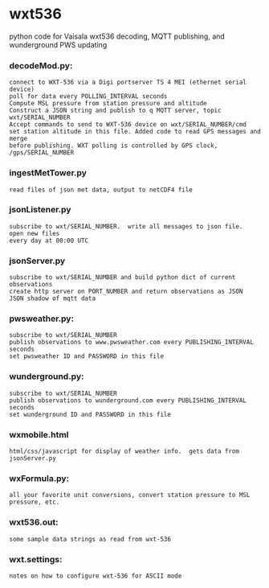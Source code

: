 # wxt536
python code for Vaisala wxt536 decoding, MQTT publishing, and wunderground PWS updating

### decodeMod.py:
    connect to WXT-536 via a Digi portserver TS 4 MEI (ethernet serial device)
    poll for data every POLLING_INTERVAL seconds
    Compute MSL pressure from station pressure and altitude
    Construct a JSON string and publish to q MQTT server, topic wxt/SERIAL_NUMBER
    Accept commands to send to WXT-536 device on wxt/SERIAL_NUMBER/cmd
    set station altitude in this file. Added code to read GPS messages and merge
    before publishing. WXT polling is controlled by GPS clock, /gps/SERIAL_NUMBER

### ingestMetTower.py
    read files of json met data, output to netCDF4 file
            
### jsonListener.py
    subscribe to wxt/SERIAL_NUMBER.  write all messages to json file.  open new files
    every day at 00:00 UTC
    
### jsonServer.py
    subscribe to wxt/SERIAL_NUMBER and build python dict of current observations
    create http server on PORT_NUMBER and return observations as JSON
    JSON shadow of mqtt data
                
### pwsweather.py:
    subscribe to wxt/SERIAL_NUMBER
    publish observations to www.pwsweather.com every PUBLISHING_INTERVAL seconds
    set pwsweather ID and PASSWORD in this file
                
### wunderground.py:
    subscribe to wxt/SERIAL_NUMBER
    publish observations to wunderground.com every PUBLISHING_INTERVAL seconds
    set wunderground ID and PASSWORD in this file

### wxmobile.html
    html/css/javascript for display of weather info.  gets data from jsonServer.py
                  
### wxFormula.py:
    all your favorite unit conversions, convert station pressure to MSL pressure, etc.

### wxt536.out:
    some sample data strings as read from wxt-536

### wxt.settings:
    notes on how to configure wxt-536 for ASCII mode

